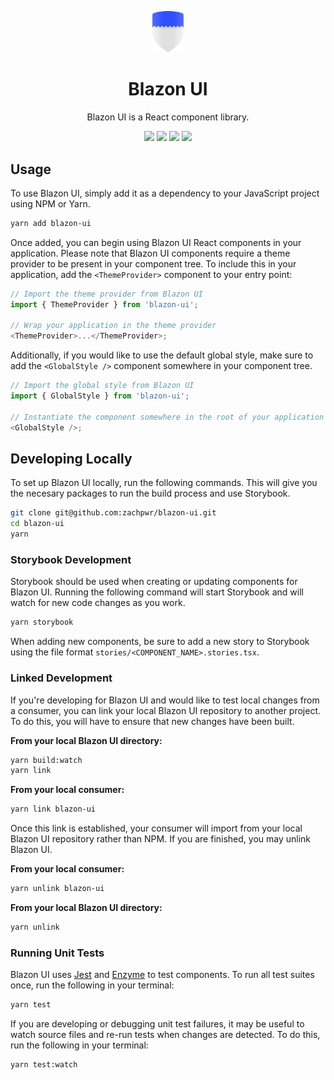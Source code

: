 <p align="center">
  <img alt="logo" src="https://github.com/zachpwr/blazon-ui/raw/master/assets/logo.png" width="50" />
  <h1 align="center">Blazon UI</h1>
</p>
<p align="center">
  Blazon UI is a React component library.
</p>
<p align="center">
  <a href="https://www.npmjs.com/package/blazon-ui"><img src="https://img.shields.io/npm/v/blazon-ui.svg?color=%23304FFE" /></a>
  <a href="https://www.github.com/zachpwr/blazon-ui"><img src="https://img.shields.io/badge/Github-zachpwr%2Fblazon--ui-3D5AFE.svg" /></a>
  <a href="https://zachpwr.github.io/blazon-ui/index.html"><img src="https://img.shields.io/badge/Storybook-%E2%86%97-536DFE.svg" /></a>
  <a href="https://bundlephobia.com/result?p=blazon-ui"><img src="https://img.shields.io/bundlephobia/minzip/blazon-ui.svg?color=%238C9EFF" /></a>
</p>

## Usage

To use Blazon UI, simply add it as a dependency to your JavaScript project using NPM or Yarn.

```bash
yarn add blazon-ui
```

Once added, you can begin using Blazon UI React components in your application. Please note that Blazon UI components require a theme provider to be present in your component tree. To include this in your application, add the `<ThemeProvider>` component to your entry point:

```javascript
// Import the theme provider from Blazon UI
import { ThemeProvider } from 'blazon-ui';

// Wrap your application in the theme provider
<ThemeProvider>...</ThemeProvider>;
```

Additionally, if you would like to use the default global style, make sure to add the `<GlobalStyle />` component somewhere in your component tree.

```javascript
// Import the global style from Blazon UI
import { GlobalStyle } from 'blazon-ui';

// Instantiate the component somewhere in the root of your application
<GlobalStyle />;
```

## Developing Locally

To set up Blazon UI locally, run the following commands. This will give you the
necesary packages to run the build process and use Storybook.

```bash
git clone git@github.com:zachpwr/blazon-ui.git
cd blazon-ui
yarn
```

### Storybook Development

Storybook should be used when creating or updating components for Blazon UI. Running the following command will start Storybook and will watch for new code changes as you work.

```bash
yarn storybook
```

When adding new components, be sure to add a new story to Storybook using the file format `stories/<COMPONENT_NAME>.stories.tsx`.

### Linked Development

If you're developing for Blazon UI and would like to test local changes from a consumer, you can link your local Blazon UI repository to another project. To do this, you will have to ensure that new changes have been built.

**From your local Blazon UI directory:**

```bash
yarn build:watch
yarn link
```

**From your local consumer:**

```bash
yarn link blazon-ui
```

Once this link is established, your consumer will import from your local Blazon UI repository rather than NPM. If you are finished, you may unlink Blazon UI.

**From your local consumer:**

```bash
yarn unlink blazon-ui
```

**From your local Blazon UI directory:**

```bash
yarn unlink
```

### Running Unit Tests

Blazon UI uses [Jest](https://jestjs.io/en/) and [Enzyme](https://airbnb.io/enzyme/) to test components. To run all test suites once, run the following in your terminal:

```bash
yarn test
```

If you are developing or debugging unit test failures, it may be useful to watch source files and re-run tests when changes are detected. To do this, run the following in your terminal:

```bash
yarn test:watch
```
